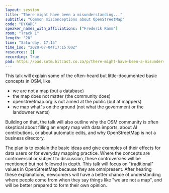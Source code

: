 ```yaml
---
layout: session
title: "There might have been a misunderstanding..."
subtitle: "Common misconceptions about OpenStreetMap"
code: "DYXWDC"
speaker_names_with_affiliations: ["Frederik Ramm"]
room: "Track 1"
length: "20"
time: "Saturday, 17:15"
time_iso: "2020-07-04T17:15:00Z"
resources: []
recording: True
pad: https://pad.sotm.bitcast.co.za/p/there-might-have-been-a-misunderstanding...
---
```

This talk will explain some of the often-heard but little-documented basic concepts in OSM, like

* we are not a map (but a database)
* the map does not matter (the community does)
* openstreetmap.org is not aimed at the public (but at mappers)
* we map what"s on the ground (not what the government or the landowner wants)

Building on that, the talk will also outline why the OSM community is often skeptical about filling an empty map with data imports, about AI contributions, or about automatic edits, and why OpenStreetMap is not a business directory.

The plan is to explain the basic ideas and give examples of their effects for data users or for everyday mapping practice. Where the concepts are controversial or subject to discussion, these controversies will be mentioned but not followed in depth. This talk will focus on &#34;traditional&#34; values in OpenStreetMap because they are omnipresent. After hearing these explanations, newcomers will have a better chance of understanding where people come from when they say things like &#34;we are not a map&#34;, and will be better prepared to form their own opinion.
